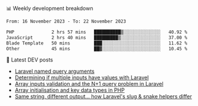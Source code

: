 📊 Weekly development breakdown
<!--START_SECTION:waka-->

```txt
From: 16 November 2023 - To: 22 November 2023

PHP              2 hrs 57 mins   ██████████▒░░░░░░░░░░░░░░   40.92 %
JavaScript       2 hrs 40 mins   █████████▒░░░░░░░░░░░░░░░   37.00 %
Blade Template   50 mins         ███░░░░░░░░░░░░░░░░░░░░░░   11.62 %
Other            45 mins         ██▓░░░░░░░░░░░░░░░░░░░░░░   10.45 %
```

<!--END_SECTION:waka-->

📕 Latest DEV posts
<!-- BLOG-POST-LIST:START -->
- [Laravel named query arguments](https://dev.to/michaelvickersuk/laravel-named-query-arguments-28kd)
- [Determining if multiple inputs have values with Laravel](https://dev.to/michaelvickersuk/determining-if-multiple-inputs-have-values-with-laravel-km6)
- [Array inputs validation and the N+1 query problem in Laravel](https://dev.to/michaelvickersuk/array-inputs-validation-and-the-n1-query-problem-in-laravel-2agb)
- [Array initialisation and key data types in PHP](https://dev.to/michaelvickersuk/array-initialisation-and-key-data-types-in-php-1e5b)
- [Same string, different output... how Laravel&#39;s slug &amp; snake helpers differ](https://dev.to/michaelvickersuk/same-string-different-output-how-laravels-slug-snake-helpers-differ-1ccj)
<!-- BLOG-POST-LIST:END -->
